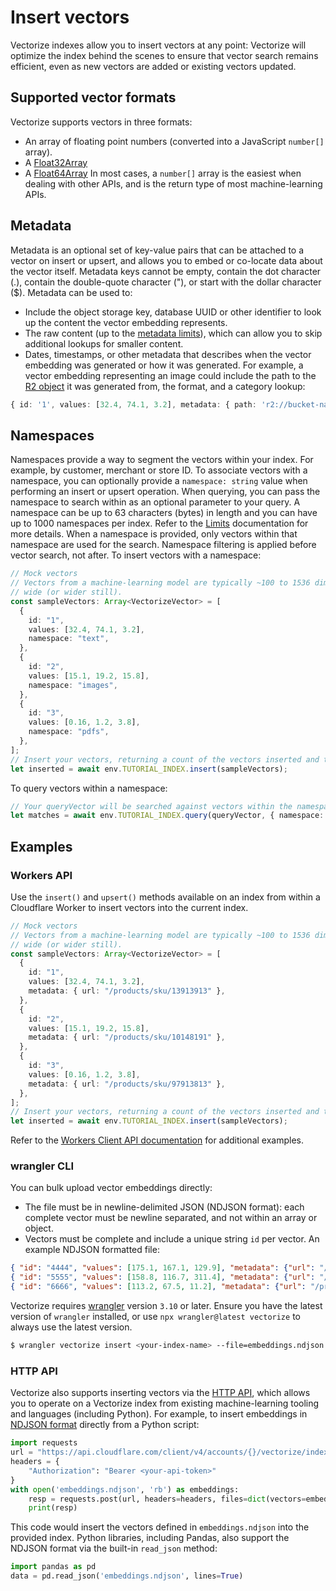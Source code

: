 # Insert vectors
Vectorize indexes allow you to insert vectors at any point: Vectorize will optimize the index behind the scenes to ensure that vector search remains efficient, even as new vectors are added or existing vectors updated.
## Supported vector formats
Vectorize supports vectors in three formats:
- An array of floating point numbers (converted into a JavaScript `number[]` array).
- A [Float32Array](https://developer.mozilla.org/en-US/docs/Web/JavaScript/Reference/Global_Objects/Float32Array)
- A [Float64Array](https://developer.mozilla.org/en-US/docs/Web/JavaScript/Reference/Global_Objects/Float64Array)
In most cases, a `number[]` array is the easiest when dealing with other APIs, and is the return type of most machine-learning APIs.
## Metadata
Metadata is an optional set of key-value pairs that can be attached to a vector on insert or upsert, and allows you to embed or co-locate data about the vector itself.
Metadata keys cannot be empty, contain the dot character (.), contain the double-quote character ("), or start with the dollar character ($).
Metadata can be used to:
- Include the object storage key, database UUID or other identifier to look up the content the vector embedding represents.
- The raw content (up to the [metadata limits](/vectorize/platform/limits/)), which can allow you to skip additional lookups for smaller content.
- Dates, timestamps, or other metadata that describes when the vector embedding was generated or how it was generated.
For example, a vector embedding representing an image could include the path to the [R2 object](https://developers.cloudflare.com/r2/) it was generated from, the format, and a category lookup:
```ts
{ id: '1', values: [32.4, 74.1, 3.2], metadata: { path: 'r2://bucket-name/path/to/image.png', format: 'png', category: 'profile_image' } }
```
## Namespaces
Namespaces provide a way to segment the vectors within your index. For example, by customer, merchant or store ID.
To associate vectors with a namespace, you can optionally provide a `namespace: string` value when performing an insert or upsert operation. When querying, you can pass the namespace to search within as an optional parameter to your query.
A namespace can be up to 63 characters (bytes) in length and you can have up to 1000 namespaces per index. Refer to the [Limits](/vectorize/platform/limits/) documentation for more details.
When a namespace is provided, only vectors within that namespace are used for the search. Namespace filtering is applied before vector search, not after.
To insert vectors with a namespace:
```ts
// Mock vectors
// Vectors from a machine-learning model are typically ~100 to 1536 dimensions
// wide (or wider still).
const sampleVectors: Array<VectorizeVector> = [
  {
    id: "1",
    values: [32.4, 74.1, 3.2],
    namespace: "text",
  },
  {
    id: "2",
    values: [15.1, 19.2, 15.8],
    namespace: "images",
  },
  {
    id: "3",
    values: [0.16, 1.2, 3.8],
    namespace: "pdfs",
  },
];
// Insert your vectors, returning a count of the vectors inserted and their vector IDs.
let inserted = await env.TUTORIAL_INDEX.insert(sampleVectors);
```
To query vectors within a namespace:
```ts
// Your queryVector will be searched against vectors within the namespace (only)
let matches = await env.TUTORIAL_INDEX.query(queryVector, { namespace: "images" })
```
## Examples
### Workers API
Use the `insert()` and `upsert()` methods available on an index from within a Cloudflare Worker to insert vectors into the current index.
```ts
// Mock vectors
// Vectors from a machine-learning model are typically ~100 to 1536 dimensions
// wide (or wider still).
const sampleVectors: Array<VectorizeVector> = [
  {
    id: "1",
    values: [32.4, 74.1, 3.2],
    metadata: { url: "/products/sku/13913913" },
  },
  {
    id: "2",
    values: [15.1, 19.2, 15.8],
    metadata: { url: "/products/sku/10148191" },
  },
  {
    id: "3",
    values: [0.16, 1.2, 3.8],
    metadata: { url: "/products/sku/97913813" },
  },
];
// Insert your vectors, returning a count of the vectors inserted and their vector IDs.
let inserted = await env.TUTORIAL_INDEX.insert(sampleVectors);
```
Refer to the [Workers Client API documentation](/vectorize/reference/client-api/) for additional examples.
### wrangler CLI
You can bulk upload vector embeddings directly:
- The file must be in newline-delimited JSON (NDJSON format): each complete vector must be newline separated, and not within an array or object. 
- Vectors must be complete and include a unique string `id` per vector.
An example NDJSON formatted file:
```json
{ "id": "4444", "values": [175.1, 167.1, 129.9], "metadata": {"url": "/products/sku/918318313"}}
{ "id": "5555", "values": [158.8, 116.7, 311.4], "metadata": {"url": "/products/sku/183183183"}}
{ "id": "6666", "values": [113.2, 67.5, 11.2], "metadata": {"url": "/products/sku/717313811"}}
```
Vectorize requires [wrangler](/workers/wrangler/install-and-update/) version `3.10` or later. Ensure you have the latest version of `wrangler` installed, or use `npx wrangler@latest vectorize` to always use the latest version.
```sh
$ wrangler vectorize insert <your-index-name> --file=embeddings.ndjson
```
### HTTP API
Vectorize also supports inserting vectors via the [HTTP API](https://developers.cloudflare.com/api/operations/vectorize-update-vectorize-index), which allows you to operate on a Vectorize index from existing machine-learning tooling and languages (including Python).
For example, to insert embeddings in [NDJSON format](#workers-api) directly from a Python script:
```py
import requests
url = "https://api.cloudflare.com/client/v4/accounts/{}/vectorize/indexes/{}/insert".format("your-account-id", "index-name")
headers = {
    "Authorization": "Bearer <your-api-token>"
}
with open('embeddings.ndjson', 'rb') as embeddings:
    resp = requests.post(url, headers=headers, files=dict(vectors=embeddings))
    print(resp)
```
This code would insert the vectors defined in `embeddings.ndjson` into the provided index. Python libraries, including Pandas, also support the NDJSON format via the built-in `read_json` method:
```py
import pandas as pd
data = pd.read_json('embeddings.ndjson', lines=True)
```